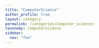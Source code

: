 ```yaml
---
title: "ComputerScience"
author_profile: true
layout: category
permalink: /categories/Computer_science/
taxonomy: computerscience
sidebar:
  nav: "foo"
---
```

